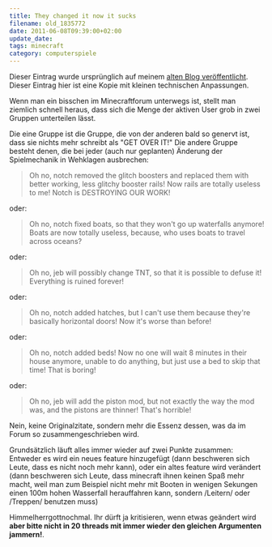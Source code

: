 ```yaml
---
title: They changed it now it sucks
filename: old_1835772
date: 2011-06-08T09:39:00+02:00
update_date:
tags: minecraft
category: computerspiele
---
```

Dieser Eintrag wurde ursprünglich auf meinem [alten Blog veröffentlicht](https://stu.blogger.de/stories/1835772/). Dieser Eintrag hier ist eine Kopie mit kleinen technischen Anpassungen.

Wenn man ein bisschen im Minecraftforum unterwegs ist, stellt man ziemlich schnell heraus, dass sich die Menge der aktiven User grob in zwei Gruppen unterteilen lässt.

Die eine Gruppe ist die Gruppe, die von der anderen bald so genervt ist, dass sie nichts mehr schreibt als "GET OVER IT!"
Die andere Gruppe besteht denen, die bei jeder (auch nur geplanten) Änderung der Spielmechanik in Wehklagen ausbrechen:

> Oh no, notch removed the glitch boosters and replaced them with better working, less glitchy booster rails! Now rails are totally useless to me! Notch is DESTROYING OUR WORK!

oder:

> Oh no, notch fixed boats, so that they won't go up waterfalls anymore! Boats are now totally useless, because, who uses boats to travel across oceans?

oder:

> Oh no, jeb will possibly change TNT, so that it is possible to defuse it! Everything is ruined forever!

oder:

> Oh no, notch added hatches, but I can't use them because they're basically horizontal doors! Now it's worse than before!

oder:

> Oh no, notch added beds! Now no one will wait 8 minutes in their house anymore, unable to do anything, but just use a bed to skip that time! That is boring!

oder:

> Oh no, jeb will add the piston mod, but not exactly the way the mod was, and the pistons are thinner! That's horrible!

Nein, keine Originalzitate, sondern mehr die Essenz dessen, was da im Forum so zusammengeschrieben wird.

Grundsätzlich läuft alles immer wieder auf zwei Punkte zusammen: Entweder es wird ein neues feature hinzugefügt (dann beschweren sich Leute, dass es nicht noch mehr kann), oder ein altes feature wird verändert (dann beschweren sich Leute, dass minecraft ihnen keinen Spaß mehr macht, weil man zum Beispiel nicht mehr mit Booten in wenigen Sekungen einen 100m hohen Wasserfall herauffahren kann, sondern /Leitern/ oder /Treppen/ benutzen muss)

Himmelherrgottnochmal. Ihr dürft ja kritisieren, wenn etwas geändert wird **aber bitte nicht in 20 threads mit immer wieder den gleichen Argumenten jammern!**.
